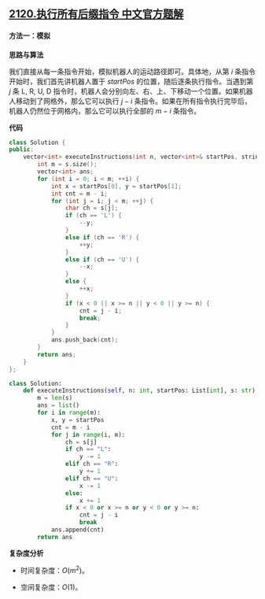 ## [2120.执行所有后缀指令 中文官方题解](https://leetcode.cn/problems/execution-of-all-suffix-instructions-staying-in-a-grid/solutions/100000/zhi-xing-suo-you-hou-zhui-zhi-ling-by-le-scvh)

#### 方法一：模拟

**思路与算法**

我们直接从每一条指令开始，模拟机器人的运动路径即可。具体地，从第 $i$ 条指令开始时，我们首先讲机器人置于 $\textit{startPos}$ 的位置，随后逐条执行指令。当遇到第 $j$ 条 $\text{L, R, U, D}$ 指令时，机器人会分别向左、右、上、下移动一个位置。如果机器人移动到了网格外，那么它可以执行 $j - i$ 条指令。如果在所有指令执行完毕后，机器人仍然位于网格内，那么它可以执行全部的 $m - i$ 条指令。

**代码**

```C++ [sol1-C++]
class Solution {
public:
    vector<int> executeInstructions(int n, vector<int>& startPos, string s) {
        int m = s.size();
        vector<int> ans;
        for (int i = 0; i < m; ++i) {
            int x = startPos[0], y = startPos[1];
            int cnt = m - i;
            for (int j = i; j < m; ++j) {
                char ch = s[j];
                if (ch == 'L') {
                    --y;
                }
                else if (ch == 'R') {
                    ++y;
                }
                else if (ch == 'U') {
                    --x;
                }
                else {
                    ++x;
                }
                if (x < 0 || x >= n || y < 0 || y >= n) {
                    cnt = j - i;
                    break;
                }
            }
            ans.push_back(cnt);
        }
        return ans;
    }
};
```

```Python [sol1-Python3]
class Solution:
    def executeInstructions(self, n: int, startPos: List[int], s: str) -> List[int]:
        m = len(s)
        ans = list()
        for i in range(m):
            x, y = startPos
            cnt = m - i
            for j in range(i, m):
                ch = s[j]
                if ch == "L":
                    y -= 1
                elif ch == "R":
                    y += 1
                elif ch == "U":
                    x -= 1
                else:
                    x += 1
                if x < 0 or x >= n or y < 0 or y >= n:
                    cnt = j - i
                    break
            ans.append(cnt)
        return ans
```

**复杂度分析**

- 时间复杂度：$O(m^2)$。

- 空间复杂度：$O(1)$。